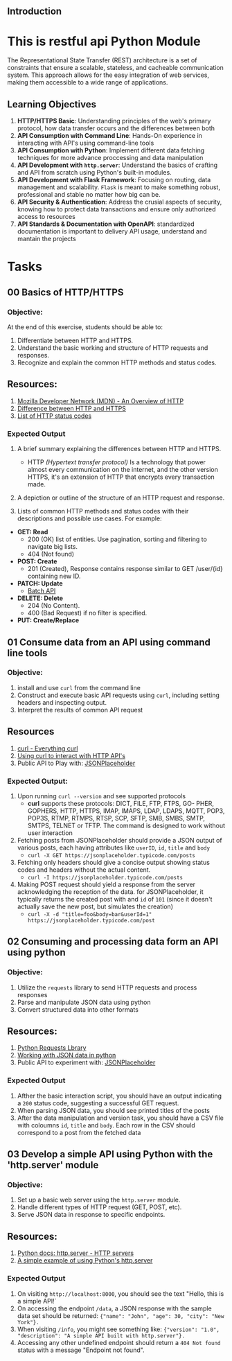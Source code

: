 ## Introduction
# This is restful api Python Module
The Representational State Transfer (REST) architecture is a set of constraints that ensure a scalable, stateless, and cacheable communication system. This approach allows for the easy integration of web services, making them accessible to a wide range of applications.
## Learning Objectives
1. **HTTP/HTTPS Basic**: Understanding principles of the web's primary protocol, how data transfer occurs and the differences between both
2. **API Consumption with Command Line**: Hands-On experience in interacting with API's using command-line tools
3. **API Consumption with Python**: Implement different data fetching techniques for more advance proccessing and data manipulation
4. **API Development with `http.server`**: Understand the basics of crafting and API from scratch using Python's built-in modules.
5. **API Development with Flask Framework**: Focusing on routing, data management and scalability. `Flask` is meant to make something robust, professional and stable no matter how big can be.
6. **API Security & Authentication**: Address the crusial aspects of security, knowing how to protect data transactions and ensure only authorized access to resources
7. **API Standards & Documentation with OpenAPI**: standardized documentation is important to delivery API usage, understand and mantain the projects
# Tasks
## 00 Basics of HTTP/HTTPS
### Objective:
At the end of this exercise, students should be able to:
1. Differentiate between HTTP and HTTPS.
2. Understand the basic working and structure of HTTP requests and responses.
3. Recognize and explain the common HTTP methods and status codes.
## Resources:
1. [Mozilla Developer Network (MDN) - An Overview of HTTP](https://intranet.hbtn.io/rltoken/BKDRX5JLz6CKgQqC8HiUAA)
2. [Difference between HTTP and HTTPS](https://intranet.hbtn.io/rltoken/ZM7mVhUBk2rRPkpsNh56HA)
3. [List of HTTP status codes](https://intranet.hbtn.io/rltoken/vAPbpS8hUG2BFS4RcGx1WQ)
### Expected Output
1. A brief summary explaining the differences between HTTP and HTTPS.
	* HTTP *(Hypertext transfer protocol)* Is a technology that power almost every communication on the internet, and the other version HTTPS, it's an extension of HTTP that encrypts every transaction made.
2. A depiction or outline of the structure of an HTTP request and response.
	
3. Lists of common HTTP methods and status codes with their descriptions and possible use cases. For example:
* **GET: Read**
	+ 200 (OK) list of entities. Use pagination, sorting and filtering to navigate big lists.
	+ 404 (Not found)
* **POST: Create**
	+ 201 (Created), Response contains response similar to GET /user/{id} containing new ID.
* **PATCH: Update**
	+ [Batch API](https://doc.oroinc.com/api/batch-api/#web-services-api-batch-api)
* **DELETE: Delete**
	+ 204 (No Content).
	+ 400 (Bad Request) if no filter is specified.
* **PUT: Create/Replace**
## 01 Consume data from an API using command line tools
### Objective:
1. install and use `curl` from the command line
2. Construct and execute basic API requests using `curl`, including setting headers and inspecting output.
3. Interpret the results of common API request
## Resources
1. [curl - Everything curl](https://intranet.hbtn.io/rltoken/eFoZ3X1pF42IdfyzLC3M3A)
2. [Using curl to interact with HTTP API's](https://intranet.hbtn.io/rltoken/ieEz_6p00Tv67oobkwYHTA)
3. Public API to Play with: [JSONPlaceholder](https://intranet.hbtn.io/rltoken/Ut3d3Tzd0l_sH0evg3GiMg)
### Expected Output:
1. Upon running `curl --version` and see supported protocols
	* **curl** supports these protocols: DICT, FILE, FTP, FTPS, GO-
       PHER, GOPHERS, HTTP, HTTPS, IMAP, IMAPS, LDAP, LDAPS, MQTT, POP3, POP3S, RTMP, RTMPS, RTSP, SCP, SFTP, SMB, SMBS,
       SMTP, SMTPS, TELNET or TFTP. The command is designed to work without user interaction
2. Fetching posts from JSONPlaceholder should provide a JSON output of various posts, each having attributes like `userID`, `id`, `title` and `body`
	* `curl -X GET https://jsonplaceholder.typicode.com/posts`
3. Fetching only headers should give a concise output showing status codes and headers without the actual content.
	* `curl -I https://jsonplaceholder.typicode.com/posts`
4. Making POST request should yield a response from the server acknowledging the reception of the data.
for JSONPlaceholder, it typically returns the created post with and `id` of `101` (since it doesn't actually save the new post, but simulates the creation)
	* `curl -X -d "title=foo&body=bar&userId=1" https://jsonplaceholder.typicode.com/post`
## 02 Consuming and processing data form an API using python
### Objective:
1. Utilize the `requests` library to send HTTP requests and process responses
2. Parse and manipulate JSON data using python
3. Convert structured data into other formats
## Resources:
1. [Python Requests Lbrary](https://intranet.hbtn.io/rltoken/QCrinim3JezLwyeCsxZVhA)
2. [Working with JSON data in python](https://intranet.hbtn.io/rltoken/D18g-Gb-2p9zPrFcLFF1uw)
3. Public API to experiment with: [JSONPlaceholder](https://intranet.hbtn.io/rltoken/Ut3d3Tzd0l_sH0evg3GiMg)
### Expected Output
1. Afther the basic interaction script, you should have an output indicating a `200` status code, suggesting a successful GET request.
2. When parsing JSON data, you should see printed titles of the posts
3. After the data manipulation and version task, you should have a CSV file with coloumns `id`, `title` and `body`. Each row in the CSV should correspond to a post from the fetched data
## 03 Develop a simple API using Python with the 'http.server' module
### Objective:
1. Set up a basic web server using the `http.server` module.
2. Handle different types of HTTP request (GET, POST, etc).
3. Serve JSON data in response to specific endpoints.
## Resources:
1. [Python docs: http.server - HTTP servers](https://intranet.hbtn.io/rltoken/PancDHec9OiEVMRM-oyk0w)
2. [A simple example of using Python's http.server](https://intranet.hbtn.io/rltoken/BiyipvyreiKqOAWzWOuamg)
### Expected Output
1. On visiting `http://localhost:8000`, you should see the text "Hello, this is a simple API!`
2. On accessing the endpoint `/data`, a JSON response with the sample data set should be returned: `{"name": "John", "age": 30, "city": "New York"}.`
3. When visiting `/info`, you might see something like: `{"version": "1.0", "description": "A simple API built with http.server"}.`
4. Accessing any other undefined endpoint should return a `404 Not found` status with a message "Endpoint not found".